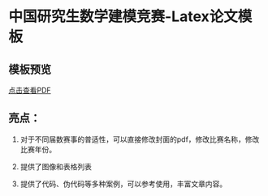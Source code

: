 # 中国研究生数学建模竞赛-Latex论文模板

## 模板预览

[点击查看PDF](./paper.pdf)

## 亮点：

1. 对于不同届数赛事的普适性，可以直接修改封面的pdf，修改比赛名称，修改比赛年份。

2. 提供了图像和表格列表

3. 提供了代码、伪代码等多种案例，可以参考使用，丰富文章内容。
